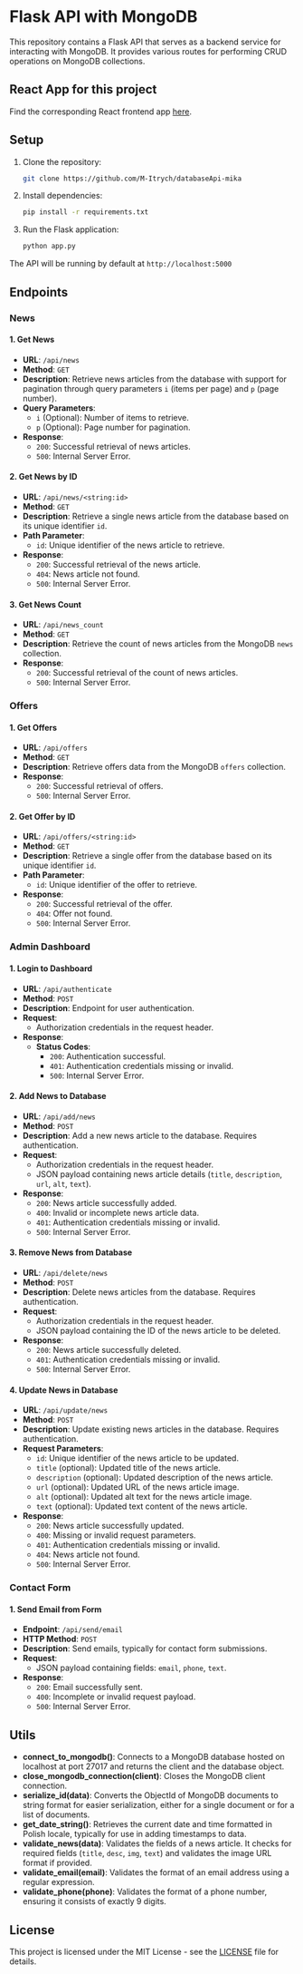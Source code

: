 # Flask API with MongoDB

This repository contains a Flask API that serves as a backend service for interacting with MongoDB. It provides various routes for performing CRUD operations on MongoDB collections.

## React App for this project
Find the corresponding React frontend app [here](https://github.com/M-Itrych/Mi-Ka_Frontend).

## Setup

1. Clone the repository:

    ```bash
    git clone https://github.com/M-Itrych/databaseApi-mika
    ```

2. Install dependencies:

    ```bash
    pip install -r requirements.txt
    ```

3. Run the Flask application:

    ```bash
    python app.py
    ```
   
The API will be running by default at `http://localhost:5000`

## Endpoints

### News

#### 1. Get News

- **URL**: `/api/news`
- **Method**: `GET`
- **Description**: Retrieve news articles from the database with support for pagination through query parameters `i` (items per page) and `p` (page number).
- **Query Parameters**:
  - `i` (Optional): Number of items to retrieve.
  - `p` (Optional): Page number for pagination.
- **Response**:
  - `200`: Successful retrieval of news articles.
  - `500`: Internal Server Error.

#### 2. Get News by ID

- **URL**: `/api/news/<string:id>`
- **Method**: `GET`
- **Description**: Retrieve a single news article from the database based on its unique identifier `id`.
- **Path Parameter**:
  - `id`: Unique identifier of the news article to retrieve.
- **Response**:
  - `200`: Successful retrieval of the news article.
  - `404`: News article not found.
  - `500`: Internal Server Error.

#### 3. Get News Count

- **URL**: `/api/news_count`
- **Method**: `GET`
- **Description**: Retrieve the count of news articles from the MongoDB `news` collection.
- **Response**:
  - `200`: Successful retrieval of the count of news articles.
  - `500`: Internal Server Error.

### Offers

#### 1. Get Offers

- **URL**: `/api/offers`
- **Method**: `GET`
- **Description**: Retrieve offers data from the MongoDB `offers` collection.
- **Response**: 
  - `200`: Successful retrieval of offers.
  - `500`: Internal Server Error.

#### 2. Get Offer by ID

- **URL**: `/api/offers/<string:id>`
- **Method**: `GET`
- **Description**: Retrieve a single offer from the database based on its unique identifier `id`.
- **Path Parameter**:
  - `id`: Unique identifier of the offer to retrieve.
- **Response**: 
  - `200`: Successful retrieval of the offer.
  - `404`: Offer not found.
  - `500`: Internal Server Error.

### Admin Dashboard

#### 1. Login to Dashboard

- **URL**: `/api/authenticate`
- **Method**: `POST`
- **Description**: Endpoint for user authentication.
- **Request**: 
  - Authorization credentials in the request header.
- **Response**:
    - **Status Codes**:
        - `200`: Authentication successful.
        - `401`: Authentication credentials missing or invalid.
        - `500`: Internal Server Error.

#### 2. Add News to Database

- **URL**: `/api/add/news`
- **Method**: `POST`
- **Description**: Add a new news article to the database. Requires authentication.
- **Request**:
  - Authorization credentials in the request header.
  - JSON payload containing news article details (`title`, `description`, `url`, `alt`, `text`).
- **Response**:
  - `200`: News article successfully added.
  - `400`: Invalid or incomplete news article data.
  - `401`: Authentication credentials missing or invalid.
  - `500`: Internal Server Error.

#### 3. Remove News from Database

- **URL**: `/api/delete/news`
- **Method**: `POST`
- **Description**: Delete news articles from the database. Requires authentication.
- **Request**:
  - Authorization credentials in the request header.
  - JSON payload containing the ID of the news article to be deleted.
- **Response**:
  - `200`: News article successfully deleted.
  - `401`: Authentication credentials missing or invalid.
  - `500`: Internal Server Error.

#### 4. Update News in Database

- **URL**: `/api/update/news`
- **Method**: `POST`
- **Description**: Update existing news articles in the database. Requires authentication.
- **Request Parameters**: 
  - `id`: Unique identifier of the news article to be updated.
  - `title` (optional): Updated title of the news article.
  - `description` (optional): Updated description of the news article.
  - `url` (optional): Updated URL of the news article image. 
  - `alt` (optional): Updated alt text for the news article image. 
  - `text` (optional): Updated text content of the news article.
- **Response**:
  - `200`: News article successfully updated.
  - `400`: Missing or invalid request parameters.
  - `401`: Authentication credentials missing or invalid.
  - `404`: News article not found.
  - `500`: Internal Server Error.

### Contact Form

#### 1. Send Email from Form

- **Endpoint**: `/api/send/email`
- **HTTP Method**: `POST`
- **Description**: Send emails, typically for contact form submissions.
- **Request**:
  - JSON payload containing fields: `email`, `phone`, `text`.
- **Response**:
  - `200`: Email successfully sent.
  - `400`: Incomplete or invalid request payload.
  - `500`: Internal Server Error.

## Utils

- **connect_to_mongodb()**: Connects to a MongoDB database hosted on localhost at port 27017 and returns the client and the database object. 
- **close_mongodb_connection(client)**: Closes the MongoDB client connection. 
- **serialize_id(data)**: Converts the ObjectId of MongoDB documents to string format for easier serialization, either for a single document or for a list of documents. 
- **get_date_string()**: Retrieves the current date and time formatted in Polish locale, typically for use in adding timestamps to data. 
- **validate_news(data)**: Validates the fields of a news article. It checks for required fields (`title`, `desc`, `img`, `text`) and validates the image URL format if provided. 
- **validate_email(email)**: Validates the format of an email address using a regular expression. 
- **validate_phone(phone)**: Validates the format of a phone number, ensuring it consists of exactly 9 digits.

## License

This project is licensed under the MIT License - see the [LICENSE](LICENSE) file for details.
